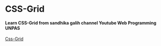 # CSS-Grid
#### Learn CSS-Grid from sandhika galih channel Youtube Web Programming UNPAS
[Css-Grid](https://www.youtube.com/playlist?list=PLFIM0718LjIXmbwX0dEsoRVX-PC16vmuw)
